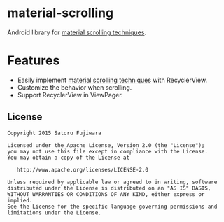 material-scrolling
===

Android library for [material scrolling techniques](http://www.google.com/design/spec/patterns/scrolling-techniques.html).

# Features
* Easily implement [material scrolling techniques](http://www.google.com/design/spec/patterns/scrolling-techniques.html) with RecyclerView.
* Customize the behavior when scrolling.
* Support RecyclerView in ViewPager.


License
-------
    Copyright 2015 Satoru Fujiwara

    Licensed under the Apache License, Version 2.0 (the "License");
    you may not use this file except in compliance with the License.
    You may obtain a copy of the License at

       http://www.apache.org/licenses/LICENSE-2.0

    Unless required by applicable law or agreed to in writing, software
    distributed under the License is distributed on an "AS IS" BASIS,
    WITHOUT WARRANTIES OR CONDITIONS OF ANY KIND, either express or implied.
    See the License for the specific language governing permissions and
    limitations under the License.
